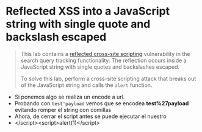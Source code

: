 # Reflected XSS into a JavaScript string with single quote and backslash escaped

> This lab contains a [reflected cross-site scripting](https://portswigger.net/web-security/cross-site-scripting/reflected) vulnerability in the search query tracking functionality. The reflection occurs inside a JavaScript string with single quotes and backslashes escaped.
>
> To solve this lab, perform a cross-site scripting attack that breaks out of the JavaScript string and calls the `alert` function.



* Si ponemos algo se realiza un encode a url.
* Probando con `test'payload` vemos que se encodea **test%27payload** evitando romper el string con comillas
* Ahora, de cerrar el script antes se puede ejecutar el nuestro
* &lt;/script&gt;&lt;script&gt;alert\(1\)&lt;/script&gt;





